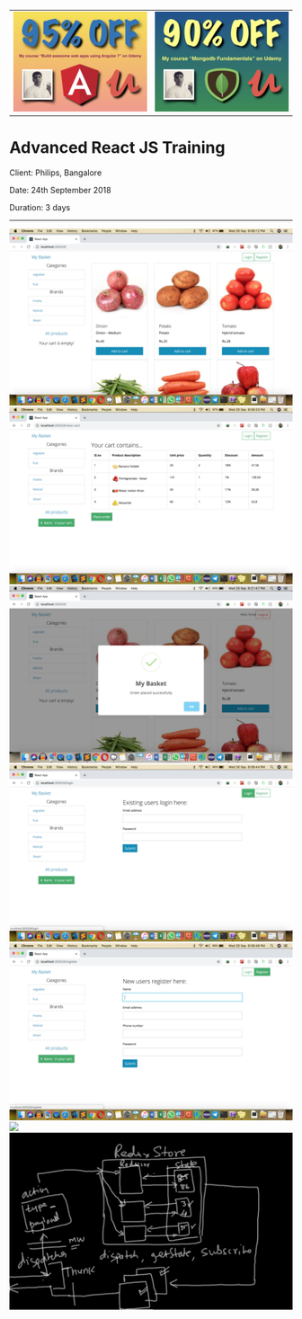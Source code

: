 <table>
<tr>
    <td>
        <a href="http://bit.ly/2D9pxjW" target="_blank">
        <img src="https://github.com/kayartaya-vinod/2018_11_Unisys_TypeORM/raw/master/angular7.jpeg">
        </a>
    </td>
    <td>
        <a href="https://www.udemy.com/mongodb-fundamentals/?couponCode=FIRST500" target="_blank">
        <img src="https://github.com/kayartaya-vinod/2018_11_Unisys_TypeORM/raw/master/mongodb.jpeg">
        </a>
    </td>
</tr>
</table>


# Advanced React JS Training

Client: Philips, Bangalore

Date: 24th September 2018

Duration: 3 days

--- 

<img src="ss1.png" />

<img src="ss2.png" />

<img src="ss3.png" />

<img src="ss4.png" />

<img src="ss5.png" />

<img src="scribbles/01.png" />

<img src="scribbles/02.png" />

